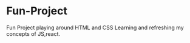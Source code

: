 # Fun-Project
Fun Project playing around HTML and CSS
Learning and refreshing my concepts of JS,react.
